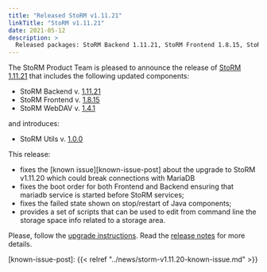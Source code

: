 ```yaml
---
title: "Released StoRM v1.11.21"
linkTitle: "StoRM v1.11.21"
date: 2021-05-12
description: >
  Released packages: StoRM Backend 1.11.21, StoRM Frontend 1.8.15, StoRM WebDAV 1.4.1 and StoRM Utils 1.0.0
---
```


The StoRM Product Team is pleased to announce the release of
[StoRM 1.11.21][release-notes] that includes the following updated components:

* StoRM Backend v. [1.11.21][backend-rn]
* StoRM Frontend v. [1.8.15][frontend-rn]
* StoRM WebDAV v. [1.4.1][webdav-rn]

and introduces:

* StoRM Utils v. [1.0.0][utils-rn]

This release:

* fixes the [known issue][known-issue-post] about the upgrade to StoRM v1.11.20 which could break connections with MariaDB
* fixes the boot order for both Frontend and Backend ensuring that mariadb service is started before StoRM services;
* fixes the failed state shown on stop/restart of Java components;
* provides a set of scripts that can be used to edit from command line the storage space info related to a storage area.

Please, follow the [upgrade instructions][upgrade-instructions].
Read the [release notes][release-notes] for more details.

[backend-rn]: https://github.com/italiangrid/storm/releases/tag/v1.11.21
[frontend-rn]: https://github.com/italiangrid/storm-frontend/releases/tag/v1.8.15
[webdav-rn]: https://github.com/italiangrid/storm-webdav/releases/tag/v1.4.1
[utils-rn]: https://github.com/italiangrid/storm-utils/releases/tag/v1.0.0

[release-notes]: https://italiangrid.github.io/storm/release-notes/StoRM-v1.11.21.html

[upgrade-instructions]: https://italiangrid.github.io/storm/documentation/sysadmin-guide/1.11.21/upgrading/

[known-issue-post]: {{< relref "../news/storm-v1.11.20-known-issue.md" >}}

